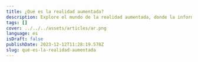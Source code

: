 ```yaml
---
title: ¿Qué es la realidad aumentada?
description: Explore el mundo de la realidad aumentada, donde la información digital se integra de manera fluida en el mundo físico.
tags: []
cover: ../../../assets/articles/ar.png
language: es
isDraft: false
publishDate: 2023-12-12T11:28:19.578Z
slug: qué-es-la-realidad-aumentada
---
```


